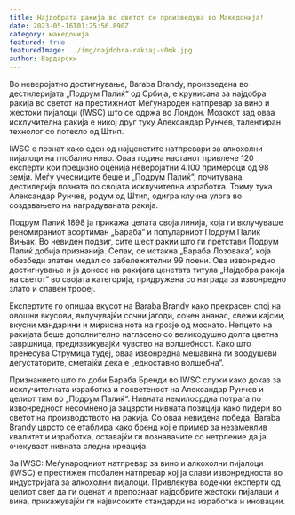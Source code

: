 ```yaml
---
title: Најдобрата ракија во светот се произведува во Македонија!
date: 2023-05-16T01:25:56.890Z
category: македонија
featured: true
featuredImage: ../img/najdobra-rakiaj-v0mk.jpg
author: Вардарски
---
```

Во неверојатно достигнување, Baraba Brandy, произведена во дестилеријата „Подрум Палиќ“ од Србија, е крунисана за најдобра ракија во светот на престижниот Меѓународен натпревар за вино и жестоки пијалоци (IWSC) што се одржа во Лондон. Мозокот зад оваа исклучителна ракија е никој друг туку Александар Рунчев, талентиран технолог со потекло од Штип.

IWSC е познат како еден од најценетите натпревари за алкохолни пијалоци на глобално ниво. Оваа година настанот привлече 120 експерти кои прецизно оценија неверојатни 4.100 примероци од 98 земји. Меѓу учесниците беше и „Подрум Палиќ“, почитувана дестилерија позната по својата исклучителна изработка. Токму тука Александар Рунчев, родум од Штип, одигра клучна улога во создавањето на наградуваната ракија.

Подрум Палиќ 1898 ја прикажа целата своја линија, која ги вклучуваше реномираниот асортиман „Бараба“ и популарниот Подрум Палиќ Вињак. Во невиден подвиг, сите шест ракии што ги претстави Подрум Палиќ добија признанија. Сепак, се истакна „Бараба Лозоваќа“, која обезбеди златен медал со забележителни 99 поени. Ова извонредно достигнување и ја донесе на ракијата ценетата титула „Најдобра ракија на светот“ во својата категорија, придружена со награда за извонредно злато и славен трофеј.

Експертите го опишаа вкусот на Baraba Brandy како прекрасен спој на овошни вкусови, вклучувајќи сочни јагоди, сочен ананас, свежи кајсии, вкусни мандарини и мирисна нота на грозје од москато. Непцето на ракијата беше дополнително нагласено со великодушно долга цветна завршница, предизвикувајќи чувство на волшебност. Како што пренесува Струмица тудеј, оваа извонредна мешавина ги воодушеви дегустаторите, сметајќи дека е „едноставно волшебна“.

Признанието што го доби Бараба Бренди во IWSC служи како доказ за исклучителната изработка и посветеност на Александар Рунчев и целиот тим во „Подрум Палиќ“. Нивната немилосрдна потрага по извонредност несомнено ја зацврсти нивната позиција како лидери во светот на производството на ракија. Со оваа невидена победа, Baraba Brandy цврсто се етаблира како бренд кој е пример за незаменлив квалитет и изработка, оставајќи ги познавачите со нетрпение да ја очекуваат нивната следна креација.

За IWSC:
Меѓународниот натпревар за вино и алкохолни пијалоци (IWSC) е престижен глобален натпревар кој ја слави извонредноста во индустријата за алкохолни пијалоци. Привлекува водечки експерти од целиот свет да ги оценат и препознаат најдобрите жестоки пијалаци и вина, прикажувајќи ги највисоките стандарди на изработка и иновации.